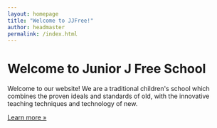 ```yaml
---
layout: homepage
title: "Welcome to JJFree!"
author: headmaster
permalink: /index.html
---
```


<h1>Welcome to Junior J Free School</h1>

<p>Welcome to our website!  We are a traditional children's school which combines the proven ideals and standards of old, with the innovative teaching techniques and technology of new.</p>
<p>
	<a class="btn btn-primary btn-lg" role="button" href="/about-us/about-jjfree/">Learn more &raquo;</a>
</p>
